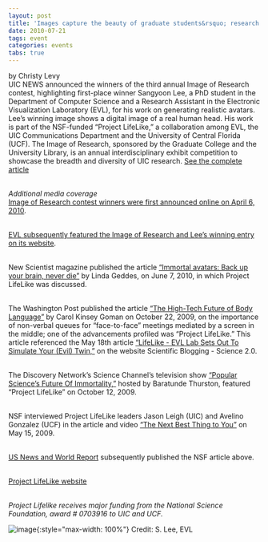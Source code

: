 ```yaml
---
layout: post
title: 'Images capture the beauty of graduate students&rsquo; research'
date: 2010-07-21
tags: event
categories: events
tabs: true
---
```


by Christy Levy<br>
UIC NEWS announced the winners of the third annual Image of Research contest, highlighting first-place winner Sangyoon Lee, a PhD student in the Department of Computer Science and a Research Assistant in the Electronic Visualization Laboratory (EVL), for his work on generating realistic avatars. Lee&rsquo;s winning image shows a digital image of a real human head. His work is part of the NSF-funded &ldquo;Project LifeLike,&rdquo; a collaboration among EVL, the UIC Communications Department and the University of Central Florida (UCF). The Image of Research, sponsored by the Graduate College and the University Library, is an annual interdisciplinary exhibit competition to showcase the breadth and diversity of UIC research. <a href="http://www.uic.edu/htbin/cgiwrap/bin/uicnews/articledetail.cgi?id=14385">See the complete article</a><br><br>

<em>Additional media coverage</em><br>
<a href="http://grad.uic.edu/cms/?pid=1000645">Image of Research contest winners were first announced online on April 6, 2010</a>.<br><br>

<a href="http://www.evl.uic.edu/core.php?mod=4&amp;type=4&amp;indi=697">EVL subsequently featured the Image of Research and Lee&rsquo;s winning entry on its website</a>.<br><br>

New Scientist magazine published the article <a href="http://www.newscientist.com/article/mg20627631.100-immortal-avatars-back-up-your-brain-never-die.html">&ldquo;Immortal avatars: Back up your brain, never die&rdquo;</a> by Linda Geddes, on June 7, 2010, in which Project LifeLike was discussed.<br><br>

The Washington Post published the article <a href="http://views.washingtonpost.com/leadership/leadership_playlist/2009/10/the-high-tech-future-of-body-language.html">&ldquo;The High-Tech Future of Body Language&rdquo;</a> by Carol Kinsey Goman on October 22, 2009, on the importance of non-verbal queues for &ldquo;face-to-face&rdquo; meetings mediated by a screen in the middle; one of the advancements profiled was &ldquo;Project LifeLike.&rdquo; This article referenced the May 18th article <a href="http://www.scientificblogging.com/news_articles/lifelike_evl_lab_sets_out_simulate_your_evil_twin">&ldquo;LifeLike - EVL Lab Sets Out To Simulate Your (Evil) Twin,&rdquo;</a> on the website Scientific Blogging - Science 2.0.<br><br>

The Discovery Network&rsquo;s Science Channel&rsquo;s television show <a href="http://science.discovery.com/videos/popscis-future-of-immortal-avatars.html">&ldquo;Popular Science&rsquo;s Future Of Immortality,&rdquo;</a> hosted by Baratunde Thurston, featured &ldquo;Project LifeLike&rdquo; on October 12, 2009.<br><br>

NSF interviewed Project LifeLike leaders Jason Leigh (UIC) and Avelino Gonzalez (UCF) in the article and video <a href="http://www.nsf.gov/news/news_summ.jsp?cntn_id=114828&amp;govDel=USNSF_51">&ldquo;The Next Best Thing to You&rdquo;</a> on May 15, 2009.<br><br>

<a href="http://www.usnews.com/articles/science/2009/05/20/the-next-best-thing-to-you.html">US News and World Report</a> subsequently published the NSF article above.<br><br>

<a href="http://www.evl.uic.edu/cavern/lifelike/index.php">Project LifeLike website</a><br><br>

<em>Project Lifelike receives major funding from the National Science Foundation, award # 0703916 to UIC and UCF.</em>

![image](https://www.evl.uic.edu/output/originals/leecomputerscience-2.jpg-srcw.jpg){:style="max-width: 100%"}
Credit: S. Lee, EVL

